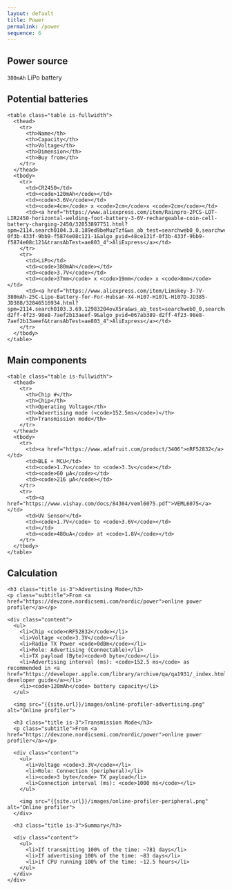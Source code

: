 ```yaml
---
layout: default
title: Power
permalink: /power
sequence: 6
---
```


<section class="section is-small">
  <div class="container">
    <h2 class="title is-1">Power source</h2>
    <p class="subtitle"><code>380mAh</code> LiPo battery</p>
  </div>
</section>

<section class="section is-small">
  <div class="container">
    <h2 class="title is-1">Potential batteries</h2>

    <table class="table is-fullwidth">
      <thead>
        <tr>
          <th>Name</th>
          <th>Capacity</th>
          <th>Voltage</th>
          <th>Dimension</th>
          <th>Buy from</th>
        </tr>
      </thead>
      <tbody>
        <tr>
          <td>CR2450</td>
          <td><code>120mAh</code></td>
          <td><code>3.6V</code></td>
          <td><code>4cm</code> x <code>2cm</code>x <code>2cm</code></td>
          <td><a href="https://www.aliexpress.com/item/Rainpro-2PCS-LOT-LIR2450-horizontal-welding-foot-battery-3-6V-rechargeable-coin-cell-battery-charging-2450/32853897751.html?spm=2114.search0104.3.8.189ed9beMuzTzf&ws_ab_test=searchweb0_0,searchweb201602_6_10065_10068_319_10059_10884_317_10887_10696_321_322_10084_453_10083_454_10103_10618_10307_537_536,searchweb201603_52,ppcSwitch_0&algo_expid=48ce131f-0f3b-433f-9bb9-f5874e08c121-1&algo_pvid=48ce131f-0f3b-433f-9bb9-f5874e08c121&transAbTest=ae803_4">AliExpress</a></td>
        </tr>
        <tr>
          <td>LiPo</td>
          <td><code>380mAh</code></td>
          <td><code>3.7V</code></td>
          <td><code>37mm</code> x <code>19mm</code> x <code>8mm</code></td>
          <td><a href="https://www.aliexpress.com/item/Limskey-3-7V-380mAh-25C-Lipo-Battery-for-For-Hubsan-X4-H107-H107L-H107D-JD385-JD388/32846516934.html?spm=2114.search0103.3.69.12983204ovX5ra&ws_ab_test=searchweb0_0,searchweb201602_6_10065_10068_319_10059_10884_317_10887_10696_321_322_10084_453_10083_454_10103_10618_10307_537_536,searchweb201603_52,ppcSwitch_0&algo_expid=067ab389-d2ff-4f23-98e8-7aef2b13aeef-9&algo_pvid=067ab389-d2ff-4f23-98e8-7aef2b13aeef&transAbTest=ae803_4">AliExpress</a></td>
        </tr>
      </tbody>
    </table>
  </div>
</section>

<section class="section is-small">
  <div class="container">
    <h2 class="title is-1">Main components</h2>

    <table class="table is-fullwidth">
      <thead>
        <tr>
          <th>Chip #</th>
          <th>Chip</th>
          <th>Operating Voltage</th>
          <th>Advertising mode (<code>152.5ms</code>)</th>
          <th>Transmission mode</th>
        </tr>
      </thead>
      <tbody>
        <tr>
          <td><a href="https://www.adafruit.com/product/3406">nRF52832</a></td>
          <td>BLE + MCU</td>
          <td><code>1.7v</code> to <code>3.3v</code></td>
          <td><code>60 µA</code></td>
          <td><code>216 µA</code></td>
        </tr>
        <tr>
          <td><a href="https://www.vishay.com/docs/84304/veml6075.pdf">VEML6075</a></td>
          <td>UV Sensor</td>
          <td><code>1.7V</code> to <code>3.6V</code></td>
          <td></td>
          <td><code>480uA</code> at <code>1.8V</code></td>
        </tr>
      </tbody>
    </table>
  </div>
</section>

<section class="section is-small">
  <div class="container">
    <h2 class="title is-1">Calculation</h2>

    <h3 class="title is-3">Advertising Mode</h3>
    <p class="subtitle">From <a href="https://devzone.nordicsemi.com/nordic/power">online power profiler</a></p>

    <div class="content">
      <ul>
        <li>Chip <code>nRF52832</code></li>
        <li>Voltage <code>3.3V</code></li>
        <li>Radio TX Power <code>0dBm</code></li>
        <li>Role: Advertising (Connectable)</li>
        <li>TX payload (Byte)<code>0 byte</code></li>
        <li>Advertising interval (ms): <code>152.5 ms</code> as recommended in <a href="https://developer.apple.com/library/archive/qa/qa1931/_index.html">Apple developer guide</a></li>
        <li><code>120mAh</code> battery capacity</li>
      </ul>

      <img src="{{site.url}}/images/online-profiler-advertising.png" alt="Online profiler">

      <h3 class="title is-3">Transmission Mode</h3>
      <p class="subtitle">From <a href="https://devzone.nordicsemi.com/nordic/power">online power profiler</a></p>

      <div class="content">
        <ul>
          <li>Voltage <code>3.3V</code></li>
          <li>Role: Connection (peripheral)</li>
          <li><code>3 byte</code> TX payload</li>
          <li>Connection interval (ms): <code>1000 ms</code></li>
        </ul>

        <img src="{{site.url}}/images/online-profiler-peripheral.png" alt="Online profiler">
      </div>

      <h3 class="title is-3">Summary</h3>

      <div class="content">
        <ul>
          <li>If transmitting 100% of the time: ~781 days</li>
          <li>If advertising 100% of the time: ~83 days</li>
          <li>if CPU running 100% of the time: ~12.5 hours</li>
        </ul>
      </div>
    </div>
  </div>
</section>
